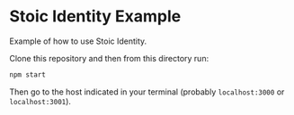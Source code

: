 # Stoic Identity Example

Example of how to use Stoic Identity.

Clone this repository and then from this directory run:

```sh
npm start
```

Then go to the host indicated in your terminal (probably `localhost:3000` or `localhost:3001`).
